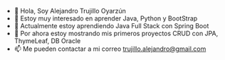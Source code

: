 - 👋 Hola, Soy Alejandro Trujillo Oyarzún
- 👀 Estoy muy interesado en aprender Java, Python y BootStrap
- 🌱 Actualmente estoy aprendiendo Java Full Stack con Spring Boot 
- 💞️ Por ahora estoy mostrando mis primeros proyectos CRUD con JPA, ThymeLeaf, DB Oracle
- 📫 Me pueden contactar a  mi correo trujillo.alejandro@gmail.com

<!---
Trujillovic/Trujillovic is a ✨ special ✨ repository because its `README.md` (this file) appears on your GitHub profile.
You can click the Preview link to take a look at your changes.
--->
